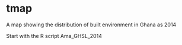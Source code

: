# tmap
A map showing the distribution of built environment in Ghana as 2014

Start with the R script Ama_GHSL_2014
